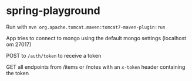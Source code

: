 spring-playground
=================
Run with ```mvn org.apache.tomcat.maven:tomcat7-maven-plugin:run```

App tries to connect to mongo using the default mongo settings (localhost om 27017)

POST to ```/auth/token``` to receive a token

GET all endpoints from /items or /notes with an ```x-token``` header containing the token
